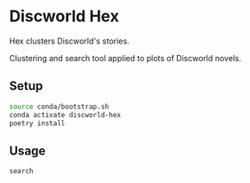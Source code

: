 # Discworld Hex

Hex clusters Discworld's stories.

Clustering and search tool applied to plots of Discworld novels.

## Setup

```bash
source conda/bootstrap.sh
conda activate discworld-hex
poetry install
```

## Usage

```bash
search
```
